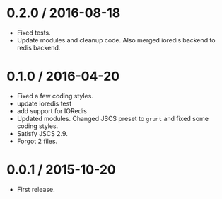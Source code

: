 
0.2.0 / 2016-08-18
==================

  * Fixed tests.
  * Update modules and cleanup code. Also merged ioredis backend to redis backend.

0.1.0 / 2016-04-20
==================

  * Fixed a few coding styles.
  * update ioredis test
  * add support for IORedis
  * Updated modules. Changed JSCS preset to `grunt` and fixed some coding styles.
  * Satisfy JSCS 2.9.
  * Forgot 2 files.

0.0.1 / 2015-10-20
==================

* First release.
